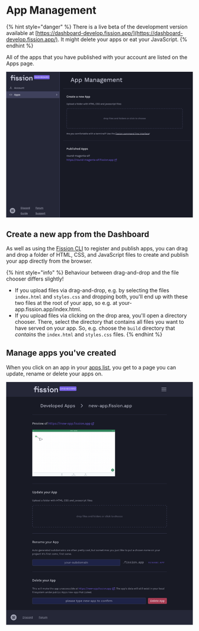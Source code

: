 # App Management

{% hint style="danger" %}
There is a live beta of the development version available at [https://dashboard-develop.fission.app/](https://dashboard-develop.fission.app/). It might delete your apps or eat your JavaScript.
{% endhint %}

All of the apps that you have published with your account are listed on the Apps page.

![](../../.gitbook/assets/screen-shot-2021-04-14-at-10.08.20-pm.png)

## Create a new app from the Dashboard

As well as using the [Fission CLI](../../developers/cli/) to register and publish apps, you can drag and drop a folder of HTML, CSS, and JavaScript files to create and publish your app directly from the browser.

{% hint style="info" %}
Behaviour between drag-and-drop and the file chooser differs slightly!

* If you upload files via drag-and-drop, e.g. by selecting the files `index.html` and `styles.css` and dropping both, you'll end up with these two files at the root of your app, so e.g. at your-app.fission.app/index.html.
* If you upload files via clicking on the drop area, you'll open a directory chooser. There, select the directory that contains all files you want to have served on your app. So, e.g. choose the `build` directory that _contains_ the `index.html` and `styles.css` files.
{% endhint %}

## Manage apps you've created

When you click on an app in your [apps list](https://dashboard.fission.codes/#developers/apps), you get to a page you can update, rename or delete your apps on.

![](../../.gitbook/assets/fission-dashboard-individual-app-page.png)

